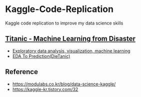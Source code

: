 # Kaggle-Code-Replication
Kaggle code replication to improve my data science skills

## [Titanic - Machine Learning from Disaster](https://www.kaggle.com/competitions/titanic)
- [Exploratory data analysis, visualization, machine learning](./titanic-01.ipynb)
- [EDA To Prediction(DieTanic)](./titanic-02.ipynb)

## Reference
- https://modulabs.co.kr/blog/data-science-kaggle/
- https://kaggle-kr.tistory.com/32
